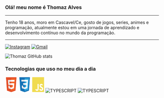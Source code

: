 ### Olá! meu nome é Thomaz Alves
---
Tenho 18 anos, moro em Cascavel/Ce, gosto de jogos, series, animes e programação, atualmente estou em uma jornada de aprendizado e desenvolvimento contínuo no mundo da programação.

---
[![Instagram](https://img.shields.io/badge/Instagram-E4405F?style=for-the-badge&logo=instagram&logoColor=white)](https://www.instagram.com/rp0_thomazalves/)
[![Gmail](https://img.shields.io/badge/Gmail-D14836?style=for-the-badge&logo=gmail&logoColor=white)](mailto:thomazhilario5@gmail.com)

![Thomaz GitHub stats](https://github-readme-stats-sigma-five.vercel.app/api?username=ThomazHilario&show_icons=true&theme=tokyonight)



### Tecnologias que uso no meu dia a dia

<div>
    <img src="https://raw.githubusercontent.com/devicons/devicon/master/icons/html5/html5-original.svg" alt="HTML5" width= '40' height = '50'> 
    <img src="https://raw.githubusercontent.com/devicons/devicon/master/icons/css3/css3-original.svg" alt="CSS3" width= '40' height = '50'> 
    <img src="https://raw.githubusercontent.com/devicons/devicon/master/icons/javascript/javascript-plain.svg" alt="JAVASCRIPT" width= '40' height = '50'> 
    <img src="https://cdn.jsdelivr.net/gh/devicons/devicon/icons/typescript/typescript-original.svg" alt="TYPESCRIPT" width= '40' height = '50'>
    <img src="https://cdn.jsdelivr.net/gh/devicons/devicon/icons/react/react-original.svg" alt="TYPESCRIPT" width= '40' height = '50' />     
</div>

